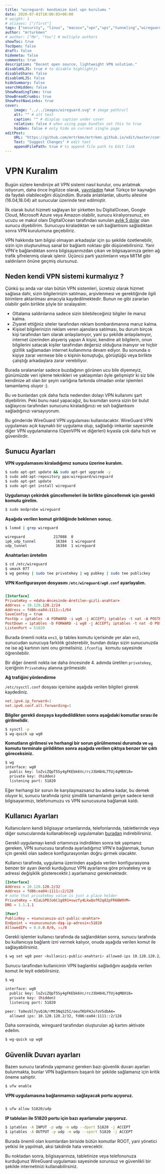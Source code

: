 ```yaml
---
title: "wireguard: kendimize özel vpn kurulumu "
date: 2020-07-01T10:00:03+00:00
# weight: 1
# aliases: ["/first"]
tags: ["security", "linux", "macosx","vpn","vps","tunneling","wireguard"]
author: "mrturkmen"
# author: ["Me", "You"] # multiple authors
showToc: true
TocOpen: false
draft: false
hidemeta: false
comments: true
description: "Decent open source, lightweight VPN solution."
disableHLJS: true # to disable highlightjs
disableShare: false
disableHLJS: false
hideSummary: false
searchHidden: false
ShowReadingTime: true
ShowBreadCrumbs: true
ShowPostNavLinks: true
cover:
    image: "../../images/wireguard.svg" # image path/url
    alt: "" # alt text
    caption: "" # display caption under cover
    relative: false # when using page bundles set this to true
    hidden: false # only hide on current single page
editPost:
    URL: "https://github.com/mrtrkmn/mrtrkmn.github.io/edit/master/content"
    Text: "Suggest Changes" # edit text
    appendFilePath: true # to append file path to Edit link
---
```



# VPN Kuralım


Bugün sizlere kendinize ait VPN sistemi nasıl kurulur, onu anlatmak istiyorum, daha önce İngilizce olarak, [yayınladım](https://mrturkmen.com/setup-free-vpn/) fakat  Türkçe bir kaynağın da faydalı olabileceğini düşündüm. Burada anlatılanlar, ubuntu ailesine (16.04,18.04) ait sunucular üzerinde test edilmiştir. 

İlk olarak bulut hizmeti sağlayan bir şirketten bu DigitalOcean, Google Cloud, Microsoft Azure veya Amazon olabilir, sunucu kiralıyorsunuz, en ucuzu ve makul olanı DigitalOcean tarafından sunulan [aylık 5 dolar](https://www.digitalocean.com/pricing/) olan sunucu diyebilirim. Sunucuyu kiraladıktan ve ssh bağlantısını sağladıktan sonra VPN kurulumuna geçebiliriz. 

VPN hakkında tam bilgisi olmayan arkadaşlar için şu şekilde özetlenebilir, sizin için oluşturulmuş sanal bir bağlantı noktası gibi düşünebilirsiniz. Yani VPN'e bağlandıktan sonra bilgisayarınızdan çıkan ve bilgisayarınıza gelen ağ trafik şifrelenmiş olarak işlenir. Üçüncü parti yazılımların veya MITM gibi saldırıların önüne geçmiş olursunuz. 

## Neden kendi VPN sistemi kurmalıyız ? 

Çünkü şu anda var olan bütün VPN sistemleri, ücretsiz olarak hizmet sağlasa dahi, sizin bilgilerinizin satılması, arşivlenmesi ve gerektiğinde ilgili birimlere aktarılması amacıyla kaydedilmektedir. Bunun ne gibi zararları olabilir gelin birlikte şöyle bir sıralayalım: 

- Oltalama saldırılarına sadece sizin bilebileceğiniz bilgiler ile maruz kalma. 
- Ziyaret ettiğiniz siteler tarafından reklam bombardımanına maruz kalma.
- Kişisel bilgilerinizin reklam veren ajanslara satılması, bu durum birçok kişi tarafından tam olarak anlaşılamıyor, yani şu şekilde anlaşılamıyor, internet üzerinden alışveriş yapan A kişisi, kendine ait bilgilerin, onun bilgilerini satacak kişiler tarafından değersiz olduğuna inanıyor ve hiçbir gizlilik sağlamadan internet kullanımına devam ediyor. Bu sonunda o kişiye zarar vermese bile o kişinin konuştuğu, görüştüğü veya birlikte çalıştığı arkadaşlara zarar verebiliyor. 

Burada sıralananlar sadece buzdağının görünen ucu bile diyemeyiz, günümüzde veri işleme teknikleri ve yaklaşımları öyle gelişmiştir ki siz bile kendinize ait olan bir şeyin varlığına farkında olmadan onlar işlemleri tamamlamış oluyor :). 

Bu ve bunlardan çok daha fazla nedenden dolayı VPN kullanımı şart diyebilirim. Peki bunu nasıl yapacağız, bu kısımdan sonra sizin bir bulut sağlayıcısı tarafından sunucunu kiraladığınızı ve ssh bağlantısını sağladığınızı varsayıyorum. 

Bu gönderide WireGuard VPN uygulaması kullanılacaktır. WireGuard VPN uygulaması açık kaynaklı bir uygulama olup, sağladığı imkanlar sayesinde diğer VPN uygulamalarına (OpenVPN ve diğerleri) kıyasla çok daha hızlı ve güvenilirdir. 


## Sunucu Ayarları

**VPN uygulamasını kiraladığımız sunucu üzerine kuralım.**

```bash 
$ sudo apt-get update && sudo apt-get upgrade -y 
$ sudo add-apt-repository ppa:wireguard/wireguard
$ sudo apt-get update 
$ sudo apt-get install wireguard
```


**Uygulamayı çekirdek güncellemeleri ile birlikte güncellemek için gerekli komutu girelim.** 

  ```bash 
  $ sudo modprobe wireguard
  ```

**Aşağıda verilen komut girildiğinde beklenen sonuç.**

```bash 
$ lsmod | grep wireguard

wireguard             217088  0
ip6_udp_tunnel         16384  1 wireguard
udp_tunnel             16384  1 wireguard
```

**Anahtarları üretelim**

```bash 
$ cd /etc/wireguard
$ umask 077
$ wg genkey | sudo tee privatekey | wg pubkey | sudo tee publickey
```

**VPN Konfigurasyon dosyasını `/etc/wireguard/wg0.conf` ayarlayalım.**

```conf 

[Interface]
PrivateKey = <daha-öncesinde-üretilen-gizli-anahtar>
Address = 10.120.120.2/24
Address = fd86:ea04:1111::1/64
SaveConfig = true
PostUp = iptables -A FORWARD -i wg0 -j ACCEPT; iptables -t nat -A POSTROUTING -o ens3 -j MASQUERADE; ip6tables -A FORWARD -i wg0 -j ACCEPT; ip6tables -t nat -A POSTROUTING -o ens3 -j MASQUERADE
PostDown = iptables -D FORWARD -i wg0 -j ACCEPT; iptables -t nat -D POSTROUTING -o ens3 -j MASQUERADE; ip6tables -D FORWARD -i wg0 -j ACCEPT; ip6tables -t nat -D POSTROUTING -o ens3 -j MASQUERADE
ListenPort = 51820
```
Burada önemli nokta `ens3`, ip tables komutu içerisinde yer alan `en3`, sunucudan sunucuya farklılık gösterebilir, bundan dolayı sizin sunucunuzda ne ise ağ kartının ismi onu girmelisiniz. `ifconfig ` komutu sayesinde öğrenilebilir. 

Bir diğer önemli nokta ise daha öncesinde 4. adımda üretilen `privatekey`, içeriğinin `PrivateKey` alanına girilmesidir. 

**Ağ trafiğini yönlendirme**

`/etc/sysctl.conf` dosyası içerisine aşağıda verilen bilgileri girerek kaydediniz. 

```conf
net.ipv4.ip_forward=1
net.ipv6.conf.all.forwarding=1
```

**Bilgiler gerekli dosyaya kaydedildikten sonra aşağıdaki komutlar sırası ile girilmelidir.**


```bash 
$ sysctl -p
$ wg-quick up wg0
```

**Komutların girilmesi ve herhangi bir sorun görülmemesi durumda ve `wg` komutu terminale girildikten sonra aşağıda verilen çıktıya benzer bir çıktı göreceksiniz.**

```bash 
$ wg
interface: wg0
  public key: loZviZQpT5Sy4gFKEbk6Vc/rcJ3bH84L7TUj4qMB918=
  private key: (hidden)
  listening port: 51820
```

Eğer herhangi bir sorun ile karşılaşmazsanız bu adıma kadar, bu demek oluyor ki, sunucu tarafında işiniz şimdilik tamamlandı geriye sadece kendi bilgisayarımızı, telefonumuzu vs VPN sunucusuna bağlamak kaldı. 

## Kullanıcı Ayarları

Kullanıcıların kendi bilgisayar ortamlarında, telefonlarında, tabletlerinde veya diğer sunucularında kullanabileceği uygulamaları [buradan](https://www.wireguard.com/install/) indirebilirsiniz. 

Gerekli uygulamayı kendi ortamınıza indirdikten sonra tek yapmanız gereken, VPN sunucusu tarafında ayarladığımız VPN'e bağlanmak, bunun için gerekli olan sadece konfigurasyonları doğru girmek olacaktır. 

Kullanıcı tarafında, uygulama üzerinden aşağıda verilen konfigurasyona benzer bir ayarı (kendi kurduğunuz VPN ayarlarına göre privatekey ve ip adressi değişiklik gösterecektir.) ayarlamanız gerekmektedir. 

```conf
[Interface]
Address = 10.120.120.2/32
Address = fd86:ea04:1111::2/128
# note that privatekey value is just a place holder 
PrivateKey = KIaLGPDJo6C1g891+swzfy4LkwQofR2q82pFR6BW9VM=
DNS = 1.1.1.1

[Peer]
PublicKey = <sunucunuza-ait-public-anahtar>
Endpoint = <sunucunuzun-dış-ip-adresi>:51820
AllowedIPs = 0.0.0.0/0, ::/0

```

Gerekli işlemler kullanıcı tarafında da sağlandıktan sonra, sunucu tarafında bu kullanıcıya bağlantı izni vermek kalıyor, onuda aşağıda verilen komut ile sağlayabilirsiniz. 

```bash 
$ wg set wg0 peer <kullanici-public-anahtari> allowed-ips 10.120.120.2/32,fd86:ea04:1111::2/128
```

Sunucu tarafindan kullanicinin VPN baglantisi sağladığını aşağıda verilen komut ile teyit edebilirsiniz. 

```bash 
$ wg

interface: wg0
  public key: loZviZQpT5Sy4gFKEbk6Vc/rcJ3bH84L7TUj4qMB918=
  private key: (hidden)
  listening port: 51820

peer: Ta9esbl7yvQJA/rMt5NqS25I/oeuTKbFHJu7oV5dbA4=
  allowed ips: 10.120.120.2/32, fd86:ea04:1111::2/128

```

Daha sonrasinda, wireguard tarafından oluşturulan ağ kartını aktivate edelim. 

```bash 
$ wg-quick up wg0
```

## Güvenlik Duvarı ayarları

Bazen sunucu tarafında yapmanız gereken bazı güvenlik duvarı ayarları bulunmakta, bunlar VPN bağlantısını başarılı bir şekilde sağlamanız için kritik öneme sahiptir. 



```bash 
$ ufw enable
```

**VPN uygulamasına bağlanmamızı sağlayacak portu açıyoruz.**

```bash 

$ ufw allow 51820/udp
```

**IP tabloları ile 51820  portu için bazı ayarlamalar yapıyoruz.**

```bash 
$ iptables -A INPUT -p udp -m udp --dport 51820 -j ACCEPT
$ iptables -A OUTPUT -p udp -m udp --sport 51820 -j ACCEPT
```

Burada önemli olan kısımlardan biriside bütün komutlar ROOT, yani yönetici yetkisi ile yapılmalı, aksi takdirde hata verecektir. 


Bu noktadan sonra, bilgisayarınıza, tabletinize veya telefonunuza kurduğunuz WireGuard uygulaması sayesinde sorunsuz ve güvenlikli bir şekilde internetinizi kullanabilirsiniz. 





